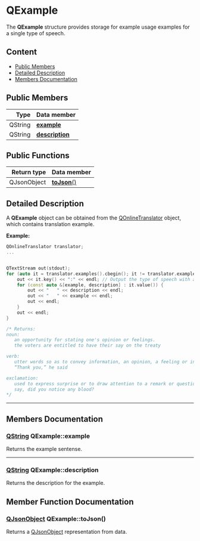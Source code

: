 # QExample

The **QExample** structure provides storage for example usage examples for a single type of speech.

## Content

- [Public Members](#public-members)
- [Detailed Description](#detailed-description)
- [Members Documentation](#members-documentation)

## Public Members

|    Type | Data member                     |
| ------: | :------------------------------ |
| QString | [**example**](#example)         |
| QString | [**description**](#description) |

## Public Functions

| Return type | Data member             |
| ----------: | :---------------------- |
| QJsonObject | [**toJson**()](#tojson) |

## Detailed Description

A **QExample** object can be obtained from the [QOnlineTranslator](docs/QOnlineTranslator.md "Class documentation") object, which contains translation example.

**Example:**

```cpp
QOnlineTranslator translator;
...


QTextStream out(stdout);
for (auto it = translator.examples().cbegin(); it != translator.examples().cend(); ++it) {
    out << it.key() << ":" << endl; // Output the type of speech with a colon
    for (const auto &[example, description] : it.value()) {
        out << "   " << description << endl;
        out << "   " << example << endl;
        out << endl;
    }
    out << endl;
}

/* Returns:
noun:
   an opportunity for stating one's opinion or feelings.
   the voters are entitled to have their say on the treaty

verb:
   utter words so as to convey information, an opinion, a feeling or intention, or an instruction.
   “Thank you,” he said

exclamation:
   used to express surprise or to draw attention to a remark or question.
   say, did you notice any blood?
*/
```

---

## Members Documentation

### <a id='example'/> [QString](https://doc.qt.io/qt-5/qstring.html "Qt Documentation") QExample::example

Returns the example sentense.

---

### <a id='description'/> [QString](https://doc.qt.io/qt-5/qstring.html "Qt Documentation") QExample::description

Returns the description for the example.

## Member Function Documentation

### <a id='tojson'/> [QJsonObject](https://doc.qt.io/qt-5/qjsonobject.html "Qt Documentation") QExample::toJson()

Returns a [QJsonObject](https://doc.qt.io/qt-5/qjsonobject.html "Qt Documentation") representation from data.
